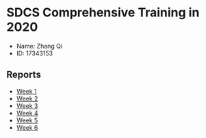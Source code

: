 # SDCS Comprehensive Training in 2020

- Name: Zhang Qi
- ID: 17343153

## Reports
- [Week 1](./Reports/Week1.md)
- [Week 2](./Reports/Week2.md)
- [Week 3](./Reports/Week3.md)
- [Week 4](./Reports/Week4.md)
- [Week 5](./Reports/Week5.md)
- [Week 6](./Reports/Week6.md)